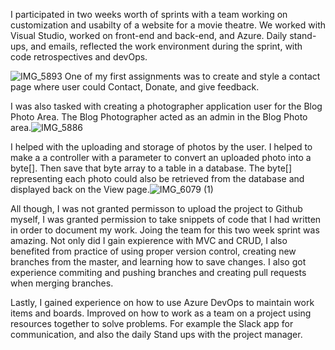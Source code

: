 I participated in two weeks worth of sprints with a team working on customization and usabilty of a website for a movie theatre. We worked with Visual Studio, worked on front-end and back-end, and Azure. Daily stand-ups, and emails, reflected the work environment during the sprint, with code retrospectives and devOps.


![IMG_5893](https://user-images.githubusercontent.com/77596096/121615946-d5345500-ca16-11eb-9703-755d51695dac.jpg)
One of my first assignments was to create and style a contact page where user could Contact, Donate, and give feedback.


I was also tasked with creating a photographer application user for the Blog Photo Area. The Blog Photographer acted as an admin in the Blog Photo area.![IMG_5886](https://user-images.githubusercontent.com/77596096/121617229-5b519b00-ca19-11eb-8fc3-5aada8395340.jpg) 


I helped with the uploading and storage of photos by the user. I helped to make a a controller with a parameter to convert an uploaded photo into a byte[]. Then save that byte array to a table in a database. The byte[] representing each photo could also be retrieved from the database and displayed back on the View page.![IMG_6079 (1)](https://user-images.githubusercontent.com/77596096/121617743-71139000-ca1a-11eb-9e8f-d20ef61655b5.jpg)



All though, I was not granted permisson to upload the project to Github myself, I was granted permission to take snippets of code that I had written in order to document my work.
Joing the team for this two week sprint was amazing. Not only did I gain expierence with MVC and CRUD, I also benefited from practice of using proper version control, creating new branches from the master, and learning how to save changes. I also got experience commiting and pushing branches and creating pull requests when merging branches.


Lastly, I gained experience on how to use Azure DevOps to maintain work items and boards. Improved on how to work as a team on a project using resources together to solve problems. For example the Slack app for communication, and also the daily Stand ups with the project manager.

